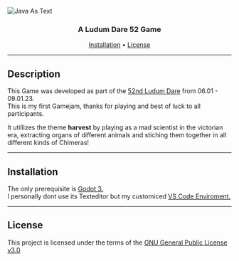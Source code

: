 ![Java As Text](https://raw.githubusercontent.com/Daniel-RRR/Daniel-RRR.github.io/main/cross_repo_media/repo_banner/Frankies_freky_friends.png)

<h3 align="center">A Ludum Dare 52 Game</h3>
<p align="center">
    <a href="#Installation">Installation</a> •
    <a href="#License">License</a>
</p>
  
---
  
## Description  
This Game was developed as part of the [52nd Ludum Dare](https://ldjam.com/events/ludum-dare/52) from 06.01 - 09.01.23.  
This is my first Gamejam, thanks for playing and best of luck to all participants.
  
It utillizes the theme **harvest** by playing as a mad scientist in the victorian era, extracting organs of different animals and stiching them together in all different kinds of Chimeras!
  
  
  
---
  
## Installation
The only prerequisite is [Godot 3.](https://godotengine.org/download/windows)  
I personally dont use its Texteditor but my customiced [VS Code Enviroment.](https://github.com/Daniel-RRR/Patnic-IDE)  
  
  
  
---
  
## License

This project is licensed under the terms of the
[GNU General Public License v3.0](https://choosealicense.com/licenses/gpl-3.0).  
  
  
  